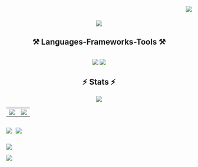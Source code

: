 <img align="right" src="https://visitor-badge.laobi.icu/badge?page_id=salesp07.salesp07" />

<h1 align="center">
    <img src="https://readme-typing-svg.herokuapp.com/?font=Righteous&size=35&center=true&vCenter=true&width=500&height=70&duration=4000&lines=Hi+There!+👋;+I'm+Abu+Sayed!;" />
</h1>

<h2 align="center">⚒️ Languages-Frameworks-Tools ⚒️</h2>
<br/>
<div align="center">
    <img src="https://skillicons.dev/icons?i=react,bootstrap,mui,html,css,vscode,github,figma,tailwind,git,r" />
    <img src="https://skillicons.dev/icons?i=nodejs,python,javascript,typescript,express,firebase,mongodb,c,java,nextjs,mysql,flask" /><br>
</div>

<h2 align="center">⚡ Stats ⚡</h2>
<div align="center">
    
![](http://github-profile-summary-cards.vercel.app/api/cards/profile-details?username=abusayed0ne&theme=2077)

</div>
<table>
    <tr>
        <td>
            <img src="http://github-profile-summary-cards.vercel.app/api/cards/repos-per-language?username=abusayed0ne&theme=2077" />
        </td>
        <td>
            <img src="http://github-profile-summary-cards.vercel.app/api/cards/most-commit-language?username=abusayed0ne&theme=2077" />
        </td>
    </tr>
</table>
    
<div style= "display: flex; justtify-content: center; gap: 10px">
    
![](http://github-profile-summary-cards.vercel.app/api/cards/repos-per-language?username=abusayed0ne&theme=2077)

![](http://github-profile-summary-cards.vercel.app/api/cards/most-commit-language?username=abusayed0ne&theme=2077)

</div>

![](http://github-profile-summary-cards.vercel.app/api/cards/stats?username=abusayed0ne&theme=2077)

![](http://github-profile-summary-cards.vercel.app/api/cards/productive-time?username=abusayed0ne&theme=2077&utcOffset=8)



